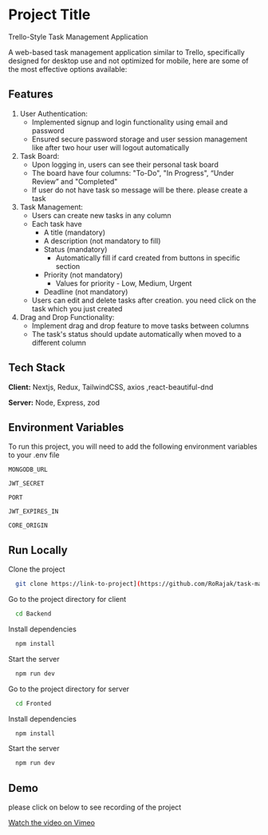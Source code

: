 
# Project Title

Trello-Style Task Management Application

A web-based task management application similar to Trello, specifically designed for desktop use and not optimized for mobile, here are some of the most effective options available:
## Features

1. User Authentication:
    - Implemented signup and login functionality using email and password
    - Ensured secure password storage and user session management like after two hour user will logout automatically
2. Task Board:
    - Upon logging in, users can see their personal task board
    - The board have four columns: "To-Do", "In Progress", “Under Review” and "Completed"
    - If user do not have task so message will be there. please create a task
3. Task Management:
    - Users can create new tasks in any column
    - Each task have
        - A title (mandatory)
        - A description (not mandatory to fill)
        - Status (mandatory)
            - Automatically fill if card created from buttons in specific section
        - Priority (not mandatory)
            - Values for priority - Low, Medium, Urgent
        - Deadline (not mandatory)
    - Users can edit and delete tasks after creation. you need click on the task which you just created
4. Drag and Drop Functionality:
    - Implement drag and drop feature to move tasks between columns
    - The task's status should update automatically when moved to a different column


## Tech Stack

**Client:** Nextjs, Redux, TailwindCSS, axios ,react-beautiful-dnd

**Server:** Node, Express, zod


## Environment Variables

To run this project, you will need to add the following environment variables to your .env file

`MONGODB_URL`

`JWT_SECRET`

`PORT`

`JWT_EXPIRES_IN`

`CORE_ORIGIN`



## Run Locally

Clone the project

```bash
  git clone https://link-to-project](https://github.com/RoRajak/task-management-application.git
```

Go to the project directory for client

```bash
  cd Backend
```

Install dependencies

```bash
  npm install
```

Start the server

```bash
  npm run dev
```


Go to the project directory for server

```bash
  cd Fronted
```

Install dependencies

```bash
  npm install
```

Start the server

```bash
  npm run dev
```


    
## Demo
please click on below to see recording of the project


[Watch the video on Vimeo](https://player.vimeo.com/video/991755972?h=7cf3858b74")

